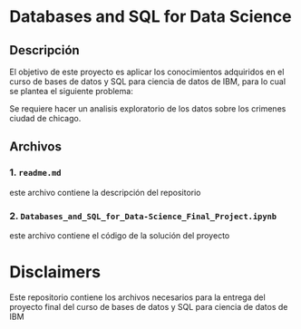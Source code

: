 # Databases and SQL for Data Science

## Descripción

El objetivo de este proyecto es aplicar los conocimientos adquiridos en el curso de bases de datos y SQL para ciencia de datos de IBM, para lo cual se plantea el siguiente problema:

Se requiere hacer un analisis exploratorio de los datos sobre los crimenes ciudad de chicago.

## Archivos

### 1. `readme.md`

este archivo contiene la descripción del repositorio

### 2. `Databases_and_SQL_for_Data-Science_Final_Project.ipynb`

este archivo contiene el código de la solución del proyecto

# Disclaimers

Este repositorio contiene los archivos necesarios para la entrega del proyecto final del curso de bases de datos y SQL para ciencia de datos de IBM
